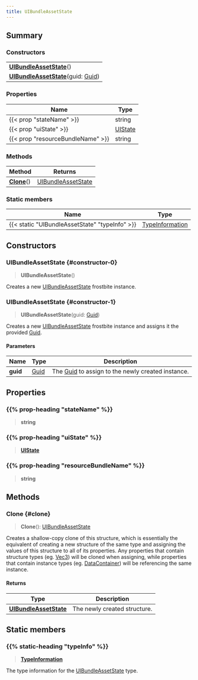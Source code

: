 ```yaml
---
title: UIBundleAssetState
---
```


## Summary

### Constructors

|  |
| --- |
| **[UIBundleAssetState](#constructor-0)**() |
| **[UIBundleAssetState](#constructor-1)**(guid: [Guid](/vext/ref/shared/type/guid)) |

### Properties

| Name | Type |
| ---- | ---- |
| {{< prop "stateName" >}} | string |
| {{< prop "uiState" >}} | [UIState](/vext/ref/fb/uistate) |
| {{< prop "resourceBundleName" >}} | string |

### Methods

| Method | Returns |
| ------ | ------- |
| **[Clone](#clone)**() | [UIBundleAssetState](/vext/ref/fb/uibundleassetstate) |

### Static members

| Name | Type |
| ---- | ---- |
| {{< static "UIBundleAssetState" "typeInfo" >}} | [TypeInformation](/vext/ref/shared/type/typeinformation) |

## Constructors

### UIBundleAssetState {#constructor-0}

> **UIBundleAssetState**()

Creates a new [UIBundleAssetState](/vext/ref/fb/uibundleassetstate) frostbite instance.

### UIBundleAssetState {#constructor-1}

> **UIBundleAssetState**(guid: [Guid](/vext/ref/shared/type/guid))

Creates a new [UIBundleAssetState](/vext/ref/fb/uibundleassetstate) frostbite instance and assigns it the provided [Guid](/vext/ref/shared/type/guid).

#### Parameters

| Name | Type | Description |
| ---- | ---- | ----------- |
| **guid** | [Guid](/vext/ref/shared/type/guid) | The [Guid](/vext/ref/shared/type/guid) to assign to the newly created instance. |

## Properties

### {{% prop-heading "stateName" %}}

> **string**

### {{% prop-heading "uiState" %}}

> **[UIState](/vext/ref/fb/uistate)**

### {{% prop-heading "resourceBundleName" %}}

> **string**

## Methods

### Clone {#clone}

> **Clone**(): [UIBundleAssetState](/vext/ref/fb/uibundleassetstate)

Creates a shallow-copy clone of this structure, which is essentially the equivalent of creating a new structure of the same type and assigning the values of this structure to all of its properties. Any properties that contain structure types (eg. [Vec3](/vext/ref/shared/type/vec3)) will be cloned when assigning, while properties that contain instance types (eg. [DataContainer](/vext/ref/shared/type/datacontainer)) will be referencing the same instance.

#### Returns

| Type | Description |
| ---- | ----------- |
| **[UIBundleAssetState](/vext/ref/fb/uibundleassetstate)** | The newly created structure. |

## Static members

### {{% static-heading "typeInfo" %}}

> **[TypeInformation](/vext/ref/shared/type/typeinformation)**

The type information for the [UIBundleAssetState](/vext/ref/fb/uibundleassetstate) type.

